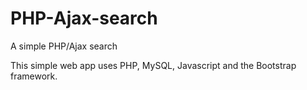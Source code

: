 PHP-Ajax-search
===============

A simple PHP/Ajax search

This simple web app uses PHP, MySQL, Javascript and the Bootstrap framework.
